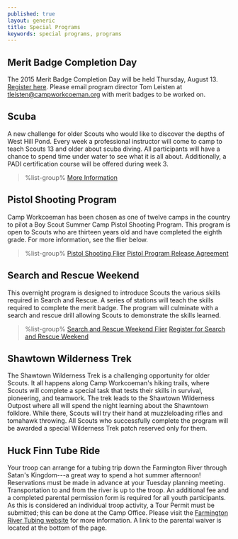 ```yaml
---
published: true
layout: generic
title: Special Programs
keywords: special programs, programs
---
```


## Merit Badge Completion Day

The 2015 Merit Badge Completion Day will be held Thursday, August 13. <a href="http://www.ctrivers.org/Event.aspx?id=13062">Register here</a>. Please email program director Tom Leisten at <a href="mailto:tleisten@campworkcoeman.org">tleisten@campworkcoeman.org</a> with merit badges to be worked on.

## Scuba

A new challenge for older Scouts who would like to discover the depths of West
Hill Pond. Every week a professional instructor will come to camp to teach
Scouts 13 and older about scuba diving. All participants will have a chance to
spend time under water to see what it is all about. Additionally, a PADI
certification course will be offered during week 3.

> %list-group%
> <a href="scuba/" class="list-group-item">More Information</a>

## Pistol Shooting Program

Camp Workcoeman has been chosen as one of twelve camps in the country to pilot
a Boy Scout Summer Camp Pistol Shooting Program. This program is open to Scouts
who are thirteen years old and have completed the eighth grade. For more
information, see the flier below.

> %list-group%
> <a href="{{ site.url }}/pdf/2015/pistol-shooting-program-flier.pdf" class="list-group-item">Pistol Shooting Flier</a>
> <a href="{{ site.url }}/pdf/2015/pistol-pilot-program-release-agreement.pdf" class="list-group-item">Pistol Program Release Agreement</a>

## Search and Rescue Weekend

This overnight program is designed to introduce Scouts the various skills
required in Search and Rescue. A series of stations will teach the skills
required to complete the merit badge. The program will culminate with a search
and rescue drill allowing Scouts to demonstrate the skills learned.

> %list-group%
> <a href="{{ site.url }}/pdf/2015/sar-flier.pdf" class="list-group-item">Search and Rescue Weekend Flier</a>
> <a href="http://ctrivers.org/Event.aspx?id=12243" class="list-group-item">Register for Search and Rescue Weekend</a>

## Shawtown Wilderness Trek

The Shawtown Wilderness Trek is a challenging opportunity for older Scouts. It
all happens along Camp Workcoeman's hiking trails, where Scouts will complete a
special task that tests their skills in survival, pioneering, and teamwork. The
trek leads to the Shawtown Wilderness Outpost where all will spend the night
learning about the Shawntown folklore. While there, Scouts will try their hand
at muzzleloading rifles and tomahawk throwing. All Scouts who successfully
complete the program will be awarded a special Wilderness Trek patch reserved
only for them.

## Huck Finn Tube Ride

Your troop can arrange for a tubing trip down the Farmington River through
Satan's Kingdom---a great way to spend a hot summer afternoon! Reservations
must be made in advance at your Tuesday planning meeting. Transportation to and
from the river is up to the troop. An additional fee and a completed parental
permission form is required for all youth participants. As this is considered
an individual troop activity, a Tour Permit must be submitted; this can be done
at the Camp Office. Please visit the
[Farmington River Tubing website](http://www.farmingtonrivertubing.com/) for
more information. A link to the parental waiver is located at the bottom of the
page.
